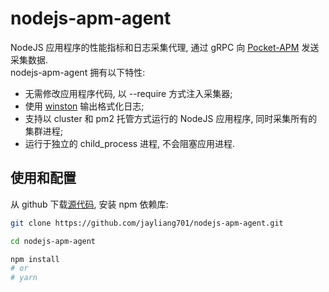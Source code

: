 # nodejs-apm-agent
NodeJS 应用程序的性能指标和日志采集代理, 通过 gRPC 向 [Pocket-APM](https://github.com/jayliang701/pocket-apm) 发送采集数据.<br/>
nodejs-apm-agent 拥有以下特性:
- 无需修改应用程序代码, 以 --require 方式注入采集器;
- 使用 [winston](https://www.npmjs.com/package/winston) 输出格式化日志;
- 支持以 cluster 和 pm2 托管方式运行的 NodeJS 应用程序, 同时采集所有的集群进程;
- 运行于独立的 child_process 进程, 不会阻塞应用进程.

## 使用和配置
从 github 下载[源代码](https://github.com/jayliang701/nodejs-apm-agent.git), 安装 npm 依赖库:
```bash
git clone https://github.com/jayliang701/nodejs-apm-agent.git

cd nodejs-apm-agent

npm install
# or
# yarn
```





